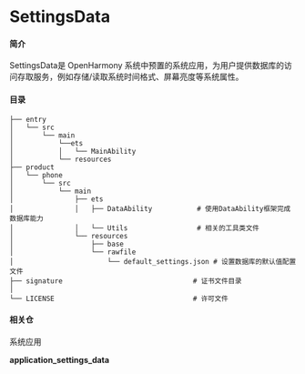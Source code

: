 # SettingsData



#### 简介
SettingsData是 OpenHarmony 系统中预置的系统应用，为用户提供数据库的访问存取服务，例如存储/读取系统时间格式、屏幕亮度等系统属性。

#### 目录

```
├── entry
│   └── src
│       └── main
│           └──ets
│           │   └── MainAbility
│           └── resources
├── product
│   └── phone
│       └── src
│           └── main
│               ├── ets
│               │   ├── DataAbility           # 使用DataAbility框架完成数据库能力
│               │   └── Utils                 # 相关的工具类文件
│               └── resources
│                   ├── base
│                   └── rawfile
│                       └── default_settings.json # 设置数据库的默认值配置文件
├── signature                                # 证书文件目录
│  
└── LICENSE                                  # 许可文件
```



#### 相关仓

系统应用

**application_settings_data**



